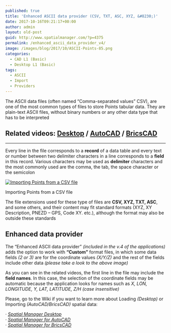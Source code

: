 ```yaml
---
published: true
title: 'Enhanced ASCII data provider (CSV, TXT, ASC, XYZ, &#8230;)'
date: 2017-10-16T09:21:17+00:00
author: admin
layout: old-post
guid: http://www.spatialmanager.com/?p=4375
permalink: /enhanced_ascii_data_provider_v4/
image: /images/blog/2017/10/ASCII-Points-85.png
categories:
  - CAD L1 (Basic)
  - Desktop L1 (Basic)
tags:
  - ASCII
  - Import
  - Providers
---
```

<p>
  The ASCII data files (often named “Comma-separated values” CSV), are one of the most common types of files to store Points tabular data. They are plain-text ASCII files, without binary numbers or any other data type that has to be interpreted<!--more-->
</p>

<h2>
  Related videos: <span><span><a href="https://youtu.be/EJG26apAFM4?rel=0" target="_blank" rel="nofollow">Desktop</a></span></span> / <span><span><a href="https://youtu.be/IIYQLKIuuj0?rel=0" target="_blank" rel="nofollow">AutoCAD</a></span></span> / <span><span><a href="https://youtu.be/G-y0Reu6sWs?rel=0" target="_blank" rel="nofollow">BricsCAD</a></span></span>
</h2>

* * *

<p>
  Every line in the file corresponds to a <strong>record</strong> of a data table and every text or number between two delimiter characters in a line corresponds to a <strong>field</strong> in this record. Various characters may be used as <strong>delimiter</strong> characters and the most commonly used are the comma, the tab, the space character or the semicolon
</p>

<div>
  <a href="/images/blog/2017/10/New-Spatial-Manager-ASCII-Provider-2.png" target="_blank" rel="nofollow"><img src="/images/blog/2017/10/New-Spatial-Manager-ASCII-Provider-2-1024x576.png" alt="Importing Points from a CSV file" width="625" height="352" srcset="/images/blog/2017/10/New-Spatial-Manager-ASCII-Provider-2-1024x576.png 1024w, /images/blog/2017/10/New-Spatial-Manager-ASCII-Provider-2-300x169.png 300w, /images/blog/2017/10/New-Spatial-Manager-ASCII-Provider-2-768x432.png 768w, /images/blog/2017/10/New-Spatial-Manager-ASCII-Provider-2-624x351.png 624w, /images/blog/2017/10/New-Spatial-Manager-ASCII-Provider-2.png 1280w" sizes="(max-width: 625px) 100vw, 625px" /></a>
  
  <p>
    Importing Points from a CSV file
  </p>
</div>

<p>
  The file extensions used for these type of files are <strong>CSV, XYZ, TXT, ASC</strong>, and some others, and their content may fit standard formats (XYZ, XY Description, PNEZD &#8211; GPS, Code XY. etc.), although the format may also be outside these standards
</p>

<h2>
  Enhanced data provider
</h2>

<p>
  The &#8220;Enhanced ASCII data provider&#8221; <em>(included in the v.4 of the applications)</em> adds the option to work with <strong>&#8220;Custom&#8221;</strong> format files, in which some data fields <em>(2 or 3)</em> are for the coordinate values <em>(X/Y/Z)</em> and the rest of the fields include other data <em>(please take a look to the above image)</em>
</p>

<p>
  As you can see in the related videos, the first line in the file may include the <strong>field names</strong>. In this case, the selection of the coordinate fields may be automatic because the application looks for names such as <em>X, LON, LONGITUDE, Y, LAT, LATITUDE, Z/H (case insensitive)</em>
</p>

<p>
  Please, go to the Wiki if you want to learn more about Loading <em>(Desktop)</em> or Importing <em>(AutoCAD/BricsCAD)</em> spatial data:
</p>

<p>
  · <span><span><em><a href="http://wiki.spatialmanager.com/index.php/Spatial_Manager_Desktop™_-_FAQs:_Import_and_export" target="_blank" rel="nofollow">Spatial Manager Desktop</a></em></span></span><br /> · <span><span><em><a href="http://wiki.spatialmanager.com/index.php/Spatial_Manager%E2%84%A2_for_AutoCAD_-_FAQs:_Import" target="_blank" rel="nofollow">Spatial Manager for AutoCAD</a></em></span></span><br /> · <span><em><a href="http://wiki.spatialmanager.com/index.php/Spatial_Manager%E2%84%A2_for_BricsCAD_-_FAQs:_Import" target="_blank" rel="nofollow">Spatial Manager for BricsCAD</a></em></span>
</p>